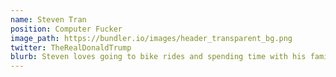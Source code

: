 ```yaml
---
name: Steven Tran
position: Computer Fucker
image_path: https://bundler.io/images/header_transparent_bg.png
twitter: TheRealDonaldTrump
blurb: Steven loves going to bike rides and spending time with his family.
---
```


